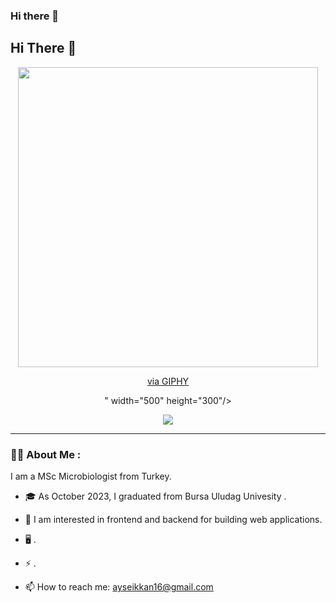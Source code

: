 ### Hi there 👋

<!--
**Aysenikkan/Aysenikkan** is a ✨ _special_ ✨ repository because its `README.md` (this file) appears on your GitHub profile.

Here are some ideas to get you started:

- 🔭 I’m currently working on ...
- 🌱 I’m currently learning ...
- 👯 I’m looking to collaborate on ...
- 🤔 I’m looking for help with ...
- 💬 Ask me about ...
- 📫 How to reach me: ...
- 😄 Pronouns: ...
- ⚡ Fun fact: ...
-->

<h2>
  Hi There 👋
</h2>

<div align="center">
   <img src="https://<iframe src="https://giphy.com/embed/7SEOHagSV4ybqp2CbL" width="480" height="480" frameBorder="0" class="giphy-embed" allowFullScreen></iframe><p><a href="https://giphy.com/gifs/FunnFabLAB-hello-jump-7SEOHagSV4ybqp2CbL">via GIPHY</a></p>" width="500" height="300"/>
  <p align="center">
    <img src="https://readme-typing-svg.herokuapp.com/?lines=My Name is Ayşen İKKAN!+👋;Nice+to+see+you+🧡& center=true&size=25">
  </p>
</div>

---

### :woman_technologist: About Me :
I am a MSc Microbiologist from Turkey.

- 🎓 As October 2023, I graduated from Bursa Uludag Univesity .

- :telescope: I am interested in frontend and backend for building web applications.

- 🖥️  .

- :zap: .

- :mailbox: How to reach me: [ayseikkan16@gmail.com](mailto:ayseikkan16@gmail.com)

